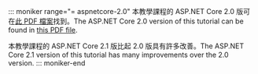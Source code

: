 ::: moniker range="= aspnetcore-2.0"
<span data-ttu-id="53a4a-101">本教學課程的 ASP.NET Core 2.0 版可在[此 PDF 檔案](https://github.com/aspnet/Docs/tree/master/aspnetcore/data/ef-rp/intro/PDF-6-18-18.pdf)找到。</span><span class="sxs-lookup"><span data-stu-id="53a4a-101">The ASP.NET Core 2.0 version of this tutorial can be found in [this PDF file](https://github.com/aspnet/Docs/tree/master/aspnetcore/data/ef-rp/intro/PDF-6-18-18.pdf).</span></span>

<span data-ttu-id="53a4a-102">本教學課程的 ASP.NET Core 2.1 版比起 2.0 版具有許多改善。</span><span class="sxs-lookup"><span data-stu-id="53a4a-102">The ASP.NET Core 2.1 version of this tutorial has many improvements over the 2.0 version.</span></span>
::: moniker-end